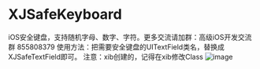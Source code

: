 # XJSafeKeyboard
iOS安全键盘，支持随机字母、数字、字符。更多交流请加群：高级iOS开发交流群 855808379
使用方法：把需要安全键盘的UITextField类名，替换成XJSafeTextField即可。
注意：xib创建的，记得在xib修改Class
 ![image](https://github.com/xjlove/XJSafeKeyboard/blob/master/QQ20190422-144338-HD%20(1).gif)
